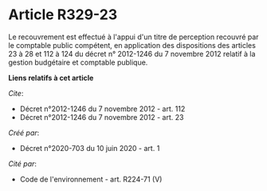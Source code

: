 # Article R329-23

Le recouvrement est effectué à l'appui d'un titre de perception recouvré par le comptable public compétent, en application
des dispositions des articles 23 à 28 et 112 à 124 du décret n° 2012-1246 du 7 novembre 2012 relatif à la gestion budgétaire
et comptable publique.

**Liens relatifs à cet article**

_Cite_:

  - Décret n°2012-1246 du 7 novembre 2012 - art. 112
  - Décret n°2012-1246 du 7 novembre 2012 - art. 23

_Créé par_:

  - Décret n°2020-703 du 10 juin 2020 - art. 1

_Cité par_:

  - Code de l'environnement - art. R224-71 (V)
